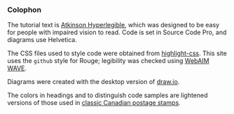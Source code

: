 ### Colophon

The tutorial text is [Atkinson Hyperlegible][atkinson],
which was designed to be easy for people with impaired vision to read.
Code is set in Source Code Pro,
and diagrams use Helvetica.

The CSS files used to style code were obtained from [highlight-css][highlight-css].
This site uses the `github` style for Rouge;
legibility was checked using [WebAIM WAVE][wave].

Diagrams were created with the desktop version of [draw.io][draw-io].

The colors in headings and to distinguish code samples
are lightened versions of those used in
[classic Canadian postage stamps][stamps].

[atkinson]: https://brailleinstitute.org/freefont
[draw-io]: https://www.drawio.com/
[highlight-css]: https://numist.github.io/highlight-css/
[stamps]: https://third-bit.com/colophon/
[wave]: https://wave.webaim.org/
